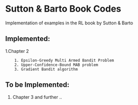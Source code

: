 # Sutton & Barto Book Codes
Implementation of examples in the RL book by Sutton & Barto
## Implemented:

1.Chapter 2


        1. Epsilon-Greedy Multi Armed Bandit Problem 
        2. Upper-Confidence-Bound MAB problem
        3. Gradient Bandit algorithm

## To be Implemented:

1) Chapter 3 and further ..
       
       

